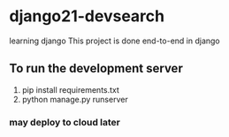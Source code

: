 # django21-devsearch
learning django
This project is done end-to-end in django

## To run the development server 
1. pip install requirements.txt
2. python manage.py runserver


### may deploy to cloud later
